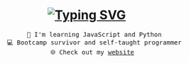 <h1 align="center">
  <a href="https://git.io/typing-svg"><img src="https://readme-typing-svg.herokuapp.com?font=Fira+Code&weight=500&size=40&pause=1000&color=FF64DA&center=true&vCenter=true&width=435&lines=Hi%2C+I%27m+Tamanna+%F0%9F%98%8A" alt="Typing SVG" /></a>
</h1>
<div align="center">
  <pre>
    🌱 I'm learning JavaScript and Python
    💻 Bootcamp survivor and self-taught programmer
    🌐 Check out my <a href="https://tamanna.dev/">website</a> 
  </pre>
</div>

